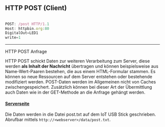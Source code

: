 ## HTTP POST (Client)

```js
                               
POST: /post HTTP/1.1
Host: httpbin.org:80
DigitalOut=LED1
write=1
```

- - -

HTTP POST Anfrage

HTTP POST schickt Daten zur weiteren Verarbeitung zum Server, diese werden **als Inhalt der Nachricht** übertragen und können beispielsweise aus Name-Wert-Paaren bestehen, die aus einem HTML-Formular stammen. Es können so neue Ressourcen auf dem Server entstehen oder bestehende modifiziert werden. POST-Daten werden im Allgemeinen nicht von Caches zwischengespeichert. Zusätzlich können bei dieser Art der Übermittlung auch Daten wie in der GET-Methode an die Anfrage gehängt werden.

#### [Serverseite](../HTTP_GET/cgi-bin/rest.txt) 

Die Daten werden in die Datei post.txt auf dem IoT USB Stick geschrieben. Abrufbar mittels `http://<webserver>/data/post.txt`.